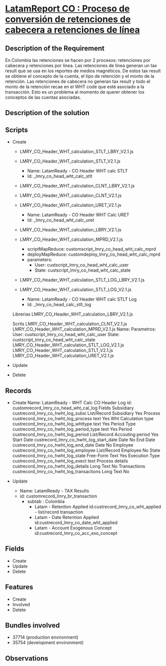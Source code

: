 # [LatamReport CO : Proceso de conversión de retenciones de cabecera a retenciones de línea](https://docs.google.com/document/d/1P9MjA5JI8RvMxJUlVrZL8JGWRH1uMkadaboHXIdARrc/edit)


## Description of the Requirement

 En Colombia las retenciones se hacen por 2 procesos: retenciones por cabecera y retenciones por línea. Las retenciones de línea generan un tax result que se usa en los reportes de medios magnéticos. De estos tax result se obtiene el concepto de la cuenta, el tipo de retención y el monto de la retención. Las retenciones de cabecera no generan tax result y todo el monto de la retención recae en el WHT code que esté asociado a la transacción. Esto es un problema al momento de querer obtener los conceptos de las cuentas asociadas.

## Description of the solution


## Scripts
+ Create

    + LMRY_CO_Header_WHT_calculation_STLT_LBRY_V2.1.js
    + LMRY_CO_Header_WHT_calculation_STLT_V2.1.js
        + Name: LatamReady - CO Header WHT calc STLT
        + Id: _lmry_co_head_wht_calc_stlt

    + LMRY_CO_Header_WHT_calculation_CLNT_LBRY_V2.1.js
    + LMRY_CO_Header_WHT_calculation_CLNT_V2.1.js

    + LMRY_CO_Header_WHT_calculation_URET_V2.1.js
        + Name: LatamReady - CO Header WHT Calc URET
        + Id: _lmry_co_head_wht_calc_uret

    + LMRY_CO_Header_WHT_calculation_LBRY_V2.1.js
    + LMRY_CO_Header_WHT_calculation_MPRD_V2.1.js
        + scriptMapReduce: customscript_lmry_co_head_wht_calc_mprd
        + deployMapReduce: customdeploy_lmry_co_head_wht_calc_mprd
        + parameters: 
            + User: custscript_lmry_co_head_wht_calc_user
            + State: custscript_lmry_co_head_wht_calc_state

    + LMRY_CO_Header_WHT_calculation_STLT_LOG_LBRY_V2.1.js
    + LMRY_CO_Header_WHT_calculation_STLT_LOG_V2.1.js
        + Name: LatamReady - CO Header WHT calc STLT Log
        + Id: _lmry_co_head_calc_stlt_log

    Librerias
    LMRY_CO_Header_WHT_calculation_LBRY_V2.1.js

    Scrits
    LMRY_CO_Header_WHT_calculation_CLNT_V2.1.js
    LMRY_CO_Header_WHT_calculation_MPRD_V2.1.js
        Name:
        Parametros:
        User: custscript_lmry_co_head_wht_calc_user
        State: custscript_lmry_co_head_wht_calc_state
    LMRY_CO_Header_WHT_calculation_STLT_LOG_V2.1.js
    LMRY_CO_Header_WHT_calculation_STLT_V2.1.js
    LMRY_CO_Header_WHT_calculation_URET_V2.1.js

    
+ Update

+ Delete

## Records
+ Create
    Name: LatamReady - WHT Calc CO Header Log
    id: customrecord_lmry_co_head_wht_cal_log
        Fields
            Subsidiary	        custrecord_lmry_co_hwht_log_subsi	    List/Record	Subsidiary	 	        Yes
            Process          	custrecord_lmry_co_hwht_log_process	    text	 	                        Yes
            Wht Calculation type custrecord_lmry_co_hwht_log_whttype	text	 	                        Yes
            Period Type         custrecord_lmry_co_hwht_log_period_type	    text	 	                        Yes
            Period          	custrecord_lmry_co_hwht_log_period	    List/Record	Accouting period	 	Yes
            Start Date	        custrecord_lmry_co_hwht_log_start_date	Date	 	 	                    No
            End Date	        custrecord_lmry_co_hwht_log_end_date	    Date	 	 	                    No
            Employee	        custrecord_lmry_co_hwht_log_employee	    List/Record	Employee	 	        No
            State	            custrecord_lmry_co_hwht_log_state	    Free-Form Text	 	 	            Yes
            Execution Type   custrecord_lmry_co_hwht_log_exect       text
            Process details 	custrecord_lmry_co_hwht_log_details	    Long Text	 	 	                No
            Transactions	custrecord_lmry_co_hwht_log_transactions	Long Text	 	 	                No
        
+ Update
    + Name: LatamReady - TAX Results
    + id: customrecord_lmry_br_transaction
        + subtab : Colombia
            + Latam - Retention Applied
                id:custrecord_lmry_co_wht_applied - list/record transaction
            + Latam - Date Retention Applied
                id:custrecord_lmry_co_date_wht_applied
            + Latam - Account Exogenous Concept
                id:custrecord_lmry_co_acc_exo_concept

## Fields
+ Create
+ Update 
+ Delete

## Features
+ Create
+ Involved
+ Delete

## Bundles involved
+ 37714 (production environment)
+ 35754 (development environment)

## Observations

























